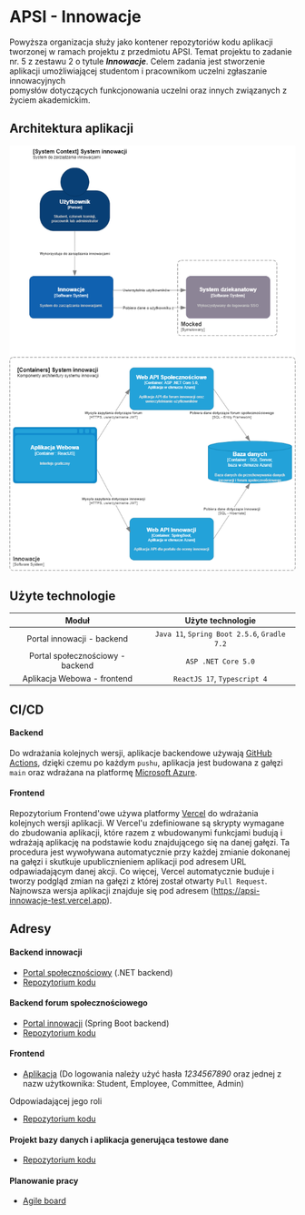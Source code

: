 # APSI - Innowacje
Powyższa organizacja służy jako kontener repozytoriów kodu aplikacji tworzonej w ramach projektu z przedmiotu APSI. Temat projektu to zadanie nr. 5 z zestawu 2 o tytule ***Innowacje***. Celem zadania jest stworzenie	aplikacji umożliwiającej	studentom	i	pracownikom	uczelni	zgłaszanie	innowacyjnych	
pomysłów	dotyczących	funkcjonowania	uczelni	oraz	innych	związanych	z	życiem	akademickim.

## Architektura aplikacji
<p align="center">
  <img src="images/apsi-innovations.drawio.png" />
</p>

## Użyte technologie
<div align="center">
  
| Moduł                                | Użyte technologie | 
| :-------------:                      |    :----:         |          
| Portal innowacji - backend           | `Java 11`, `Spring Boot 2.5.6`, `Gradle 7.2`      | 
| Portal społecznościowy - backend     | `ASP .NET Core 5.0`                               | 
| Aplikacja Webowa - frontend          | `ReactJS 17`, `Typescript 4`                           | 
  
</div>

## CI/CD
#### Backend
Do wdrażania kolejnych wersji, aplikacje backendowe używają [GitHub Actions](https://github.com/features/actions), dzięki czemu po każdym `pushu`, aplikacja jest budowana z gałęzi `main` oraz wdrażana na platformę [Microsoft Azure](https://azure.microsoft.com/pl-pl/).
#### Frontend
Repozytorium Frontend'owe używa platformy [Vercel](https://vercel.com/) do wdrażania kolejnych wersji aplikacji. W Vercel'u zdefiniowane są skrypty wymagane do zbudowania aplikacji, które razem z wbudowanymi funkcjami budują i wdrażają aplikację na podstawie kodu znajdującego się na danej gałęzi. Ta procedura jest wywoływana automatycznie przy każdej zmianie dokonanej na gałęzi i skutkuje upublicznieniem aplikacji pod adresem URL odpawiadającym danej akcji. Co więcej, Vercel automatycznie buduje i tworzy podgląd zmian na gałęzi z której został otwarty `Pull Request`. Najnowsza wersja aplikacji znajduje się pod adresem (https://apsi-innowacje-test.vercel.app).

## Adresy 
#### Backend innowacji
* [Portal społecznościowy](https://apsi-backend-dotnet.azurewebsites.net/swagger/index.html) (.NET backend)
* [Repozytorium kodu](https://github.com/apsi-innovatons/apsi-backend-dotnet)
#### Backend forum społecznościowego
* [Portal innowacji](https://apsi-backend-java.azurewebsites.net/swagger-ui.html) (Spring Boot backend)
* [Repozytorium kodu](https://github.com/apsi-innovatons/apsi-backend-java)
#### Frontend 
* [Aplikacja](https://apsi-innowacje-test.vercel.app/login) (Do logowania należy użyć hasła *1234567890* oraz jednej z nazw użytkownika: Student, Employee, Committee, Admin)

Odpowiadającej jego roli

* [Repozytorium kodu](https://github.com/radziminski/apsi-innowacje-frontend/tree/dev)
#### Projekt bazy danych i aplikacja generująca testowe dane
* [Repozytorium kodu](https://github.com/apsi-innovatons/apsi-database)
#### Planowanie pracy
* [Agile board](https://linear.app/innowacje/team/INN/board)
